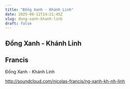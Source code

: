 ```yaml
---
title: "Đồng Xanh - Khánh Linh"
date: 2025-06-12T14:21:45Z
slug: dong-xanh-khanh-linh
draft: false
---
```


## Đồng Xanh - Khánh Linh

## Francis

Đồng Xanh - Khánh Linh
 
http://soundcloud.com/nicolas-francis/ng-xanh-kh-nh-linh